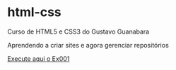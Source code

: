 # html-css
Curso de HTML5 e CSS3 do Gustavo Guanabara

Aprendendo a criar sites e agora gerenciar repositórios

<a href="https://guilherme-net.github.io/html-css/Exercicios/ex001/"> Execute aqui o Ex001 </a>
